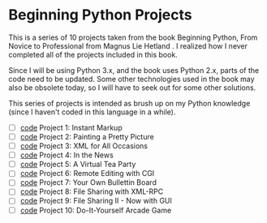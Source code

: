 # Beginning Python Projects

This is a series of 10 projects taken from the book Beginning Python, From Novice to Professional from Magnus Lie Hetland . I realized how I never completed all of the projects included in this book.

Since I will be using Python 3.x, and the book uses Python 2.x, parts of the code need to be updated. Some other technologies used in the book may also be obsolete today, so I will have to seek out for some other solutions.

This series of projects is intended as brush up on my Python knowledge (since I haven't coded in this language in a while).

- [ ] [code](https://github.com/mkoron/instant-markup) Project 1: Instant Markup
- [ ] [code](https://github.com/mkoron/paintin-pretty-picture) Project 2: Painting a Pretty Picture
- [ ] [code](https://github.com/mkoron/xml-all-occaions) Project 3: XML for All Occasions
- [ ] [code](https://github.com/mkoron/in-the-news) Project 4: In the News
- [ ] [code](https://github.com/mkoron/virtual-tea-party) Project 5: A Virtual Tea Party
- [ ] [code](https://github.com/mkoron/remote-editing-cgi) Project 6: Remote Editing with CGI
- [ ] [code](https://github.com/mkoron/own-bulletin-board) Project 7: Your Own Bullettin Board
- [ ] [code](https://github.com/mkoron/file-sharing-with-xml-rpc) Project 8: File Sharing with XML-RPC
- [ ] [code](https://github.com/mkoron/file-sharing-with-gui) Project 9: File Sharing II - Now with GUI
- [ ] [code](https://github.com/mkoron/arcade-game) Project 10: Do-It-Yourself Arcade Game